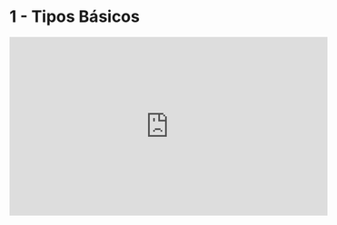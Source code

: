 # 1 - Tipos Básicos

<iframe 
        width="560" 
        height="315" 
        src="https://www.youtube.com/embed/dWHLu7hPH9g" 
        title="YouTube video player" 
        frameborder="0" 
        allow="accelerometer; autoplay; clipboard-write; encrypted-media; gyroscope; picture-in-picture" 
        allowfullscreen
        >
</iframe>


